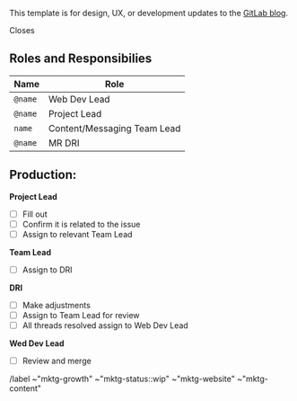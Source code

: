This template is for design, UX, or development updates to the [GitLab blog](https://about.gitlab.com/blog/). 

Closes <!--link to issue-->

## Roles and Responsibilies
|Name|Role|
|------|------|
| `@name` | Web Dev Lead |
| `@name` | Project Lead |
| `name` | Content/Messaging Team Lead |
| `@name` | MR DRI |

## Production:
**Project Lead**
- [ ] Fill out 
- [ ] Confirm it is related to the issue 
- [ ] Assign to relevant Team Lead 

**Team Lead**
- [ ] Assign to DRI

**DRI**
- [ ] Make adjustments 
- [ ] Assign to Team Lead for review
- [ ] All threads resolved assign to Web Dev Lead 

**Wed Dev Lead**
- [ ] Review and merge


/label  ~"mktg-growth" ~"mktg-status::wip" ~"mktg-website" ~"mktg-content"
